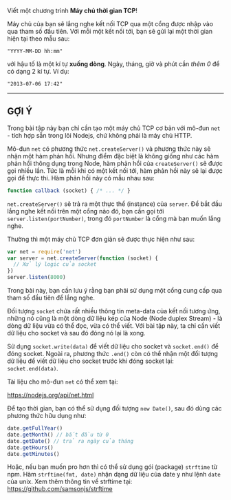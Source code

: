 Viết một chương trình **Máy chủ thời gian TCP**!

Máy chủ của bạn sẽ lắng nghe kết nối TCP qua một cổng được nhập vào qua tham số đầu tiên. Với mỗi một kết nối tới, bạn sẽ gửi lại một thời gian hiện tại theo mẫu sau:

```
"YYYY-MM-DD hh:mm"
```

với hậu tố là một kí tự **xuống dòng**. Ngày, tháng, giờ và phút cần *thêm 0* để có dạng 2 kí tự. Ví dụ:

```
"2013-07-06 17:42"
```

----------------------------------------------------------------------
## GỢI Ý

Trong bài tập này bạn chỉ cần tạo một máy chủ TCP cơ bản với mô-đun `net` - tích hợp sẵn trong lõi Nodejs, chứ không phải là máy chủ HTTP.

Mô-đun `net` có phương thức `net.createServer()` và phương thức này sẽ nhận một hàm phản hồi. Nhưng điểm đặc biệt là không giống như các hàm phản hồi thông dụng trong Node, hàm phản hồi của `createServer()` sẽ được gọi nhiều lần. Tức là mỗi khi có một kết nối tới, hàm phản hồi này sẽ lại được gọi để thực thi. Hàm phản hồi này có mẫu nhau sau:

```js
function callback (socket) { /* ... */ }
```

`net.createServer()` sẽ trả ra một thực thể (instance) của `server`. Để bắt đầu lắng nghe kết nối trên một cổng nào đó, bạn cần gọi tới `server.listen(portNumber)`, trong đó `portNumber` là cổng mà bạn muốn lắng nghe.

Thường thì một máy chủ TCP đơn giản sẽ được thực hiện như sau:

```js
var net = require('net')
var server = net.createServer(function (socket) {
  // Xử lý logic của socket
})
server.listen(8000)
```

Trong bài này, bạn cần lưu ý rằng bạn phải sử dụng một cổng cung cấp qua tham số đầu tiên để lắng nghe.

Đối tượng `socket` chứa rất nhiều thông tin meta-data của kết nối tương ứng, những nó cũng là một dòng dữ liệu kép của Node (Node duplex Stream) - là dòng dữ liệu vừa có thể đọc, vừa có thể viết. Với bài tập này, ta chỉ cần viết dữ liệu cho socket và sau đó đóng nó lại là xong.

Sử dụng `socket.write(data)` để viết dữ liệu cho socket và `socket.end()` để đóng socket. Ngoài ra, phương thức `.end()` còn có thể nhận một đối tượng dữ liệu để viết dữ liệu cho socket trước khi đóng socket lại: `socket.end(data)`.

Tài liệu cho mô-đun `net` có thể xem tại:

  https://nodejs.org/api/net.html

Để tạo thời gian, bạn có thể sử dụng đối tượng `new Date()`, sau đó dùng các phương thức hữu dụng như:

```js
date.getFullYear()
date.getMonth() // bắt đầu từ 0
date.getDate() // trả ra ngày của tháng
date.getHours()
date.getMinutes()
```

Hoặc, nếu bạn muốn pro hơn thì có thể sử dụng gói (package) `strftime` từ npm. Hàm `strftime(fmt, date)` nhận dạng dữ liệu của date y như lệnh `date` của unix. Xem thêm thông tin về strftime tại: https://github.com/samsonjs/strftime
